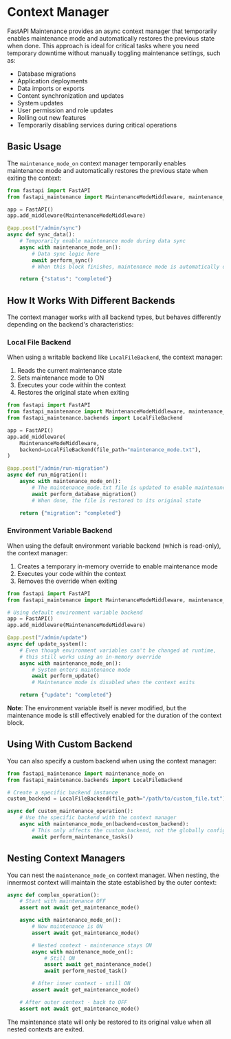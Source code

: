 # Context Manager

FastAPI Maintenance provides an async context manager that temporarily enables maintenance mode and automatically restores the previous state when done. This approach is ideal for critical tasks where you need temporary downtime without manually toggling maintenance settings, such as:

- Database migrations
- Application deployments
- Data imports or exports
- Content synchronization and updates
- System updates
- User permission and role updates
- Rolling out new features
- Temporarily disabling services during critical operations

## Basic Usage

The `maintenance_mode_on` context manager temporarily enables maintenance mode and automatically restores the previous state when exiting the context:

```python
from fastapi import FastAPI
from fastapi_maintenance import MaintenanceModeMiddleware, maintenance_mode_on

app = FastAPI()
app.add_middleware(MaintenanceModeMiddleware)

@app.post("/admin/sync")
async def sync_data():
    # Temporarily enable maintenance mode during data sync
    async with maintenance_mode_on():
        # Data sync logic here
        await perform_sync()
        # When this block finishes, maintenance mode is automatically disabled

    return {"status": "completed"}
```

## How It Works With Different Backends

The context manager works with all backend types, but behaves differently depending on the backend's characteristics:

### Local File Backend

When using a writable backend like `LocalFileBackend`, the context manager:
1. Reads the current maintenance state
2. Sets maintenance mode to ON
3. Executes your code within the context
4. Restores the original state when exiting

```python
from fastapi import FastAPI
from fastapi_maintenance import MaintenanceModeMiddleware, maintenance_mode_on
from fastapi_maintenance.backends import LocalFileBackend

app = FastAPI()
app.add_middleware(
    MaintenanceModeMiddleware,
    backend=LocalFileBackend(file_path="maintenance_mode.txt"),
)

@app.post("/admin/run-migration")
async def run_migration():
    async with maintenance_mode_on():
        # The maintenance_mode.txt file is updated to enable maintenance
        await perform_database_migration()
        # When done, the file is restored to its original state

    return {"migration": "completed"}
```

### Environment Variable Backend

When using the default environment variable backend (which is read-only), the context manager:
1. Creates a temporary in-memory override to enable maintenance mode
2. Executes your code within the context
3. Removes the override when exiting

```python
from fastapi import FastAPI
from fastapi_maintenance import MaintenanceModeMiddleware, maintenance_mode_on

# Using default environment variable backend
app = FastAPI()
app.add_middleware(MaintenanceModeMiddleware)

@app.post("/admin/update")
async def update_system():
    # Even though environment variables can't be changed at runtime,
    # this still works using an in-memory override
    async with maintenance_mode_on():
        # System enters maintenance mode
        await perform_update()
        # Maintenance mode is disabled when the context exits

    return {"update": "completed"}
```

**Note**: The environment variable itself is never modified, but the maintenance mode is still effectively enabled for the duration of the context block.

## Using With Custom Backend

You can also specify a custom backend when using the context manager:

```python
from fastapi_maintenance import maintenance_mode_on
from fastapi_maintenance.backends import LocalFileBackend

# Create a specific backend instance
custom_backend = LocalFileBackend(file_path="/path/to/custom_file.txt")

async def custom_maintenance_operation():
    # Use the specific backend with the context manager
    async with maintenance_mode_on(backend=custom_backend):
        # This only affects the custom_backend, not the globally configured one
        await perform_maintenance_tasks()
```

## Nesting Context Managers

You can nest the `maintenance_mode_on` context manager. When nesting, the innermost context will maintain the state established by the outer context:

```python
async def complex_operation():
    # Start with maintenance OFF
    assert not await get_maintenance_mode()

    async with maintenance_mode_on():
        # Now maintenance is ON
        assert await get_maintenance_mode()

        # Nested context - maintenance stays ON
        async with maintenance_mode_on():
            # Still ON
            assert await get_maintenance_mode()
            await perform_nested_task()

        # After inner context - still ON
        assert await get_maintenance_mode()

    # After outer context - back to OFF
    assert not await get_maintenance_mode()
```

The maintenance state will only be restored to its original value when all nested contexts are exited.
